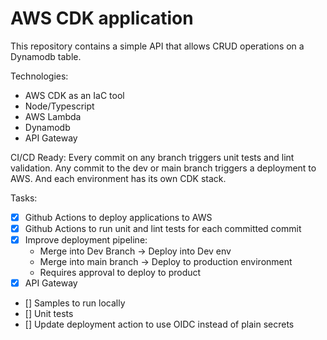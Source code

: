 # AWS CDK application

This repository contains a simple API that allows CRUD operations on a Dynamodb table.

Technologies:
- AWS CDK as an IaC tool
- Node/Typescript
- AWS Lambda
- Dynamodb
- API Gateway

CI/CD Ready:
Every commit on any branch triggers unit tests and lint validation. Any commit to the dev or main branch triggers a deployment to AWS. And each environment has its own CDK stack.


Tasks:
- [x] Github Actions to deploy applications to AWS
- [x] Github Actions to run unit and lint tests for each committed commit
- [x] Improve deployment pipeline:
    - Merge into Dev Branch -> Deploy into Dev env
    - Merge into main branch -> Deploy to production environment
    - Requires approval to deploy to product
- [x] API Gateway
- [] Samples to run locally
- [] Unit tests
- [] Update deployment action to use OIDC instead of plain secrets